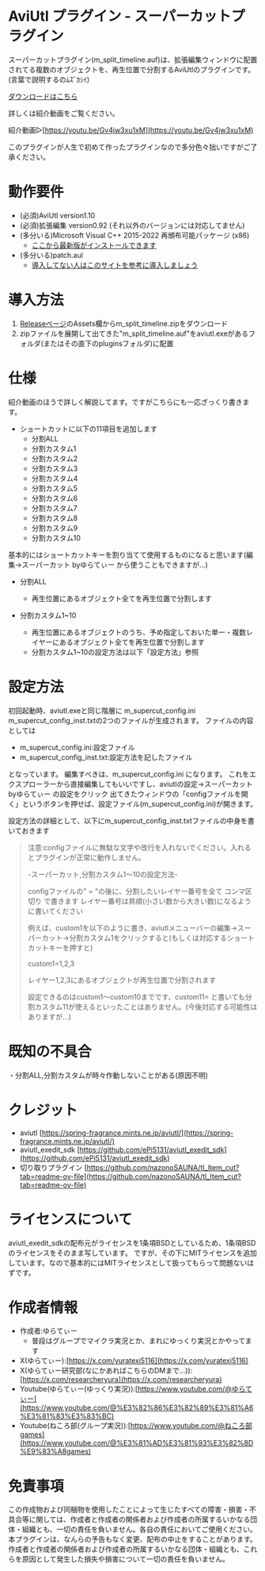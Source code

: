# AviUtl プラグイン - スーパーカットプラグイン
スーパーカットプラグイン(m_split_timeline.auf)は、拡張編集ウィンドウに配置されてる複数のオブジェクトを、再生位置で分割するAviUtlのプラグインです。(言葉で説明するのﾑｽﾞｶｼｲ)

[ダウンロードはこちら](https://github.com/yuratexi/aviutl_supercut/releases/latest)

詳しくは紹介動画をご覧ください。

紹介動画▷[https://youtu.be/Gv4jw3xu1xM](https://youtu.be/Gv4jw3xu1xM)

このプラグインが人生で初めて作ったプラグインなので多分色々拙いですがご了承ください。




# 動作要件
* (必須)AviUtl version1.10
* (必須)拡張編集 version0.92 (それ以外のバージョンには対応してません)
* (多分いる)Microsoft Visual C++ 2015-2022 再頒布可能パッケージ (x86)
  * [ここから最新版がインストールできます](https://learn.microsoft.com/ja-jp/cpp/windows/latest-supported-vc-redist?view=msvc-170)
* (多分いる)patch.aul
  * [導入してない人はこのサイトを参考に導入しましょう](https://scrapbox.io/nazosauna/patch.aul)

# 導入方法
1. [Releaseページ](https://github.com/yuratexi/aviutl_supercut/releases/latest)のAssets欄からm_split_timeline.zipをダウンロード
2. zipファイルを展開して出てきた"m_split_timeline.auf"をaviutl.exeがあるフォルダ(またはその直下のpluginsフォルダ)に配置

# 仕様
紹介動画のほうで詳しく解説してます。ですがこちらにも一応ざっくり書きます。

* ショートカットに以下の11項目を追加します
  * 分割ALL
  * 分割カスタム1
  * 分割カスタム2
  * 分割カスタム3
  * 分割カスタム4
  * 分割カスタム5
  * 分割カスタム6
  * 分割カスタム7
  * 分割カスタム8
  * 分割カスタム9
  * 分割カスタム10

基本的にはショートカットキーを割り当てて使用するものになると思います(編集→スーパーカット byゆらてぃー から使うこともできますが...)

* 分割ALL
  * 再生位置にあるオブジェクト全てを再生位置で分割します

* 分割カスタム1~10
  * 再生位置にあるオブジェクトのうち、予め指定しておいた単一・複数レイヤーにあるオブジェクト全てを再生位置で分割します
  * 分割カスタム1~10の設定方法は以下「設定方法」参照

# 設定方法
初回起動時、aviutl.exeと同じ階層に m_supercut_config.ini m_supercut_config_inst.txtの2つのファイルが生成されます。
ファイルの内容としては
* m_supercut_config.ini:設定ファイル
* m_supercut_config_inst.txt:設定方法を記したファイル

となっています。
編集すべきは、m_supercut_config.ini になります。
これをエクスプローラーから直接編集してもいいですし、aviutlの設定→スーパーカット byゆらてぃー の設定をクリック
出てきたウィンドウの「configファイルを開く」というボタンを押せば、設定ファイル(m_supercut_config.ini)が開きます。

設定方法の詳細として、以下にm_supercut_config_inst.txtファイルの中身を書いておきます  

  
>注意:configファイルに無駄な文字や改行を入れないでください。入れるとプラグインが正常に動作しません。
>
>
>-スーパーカット,分割カスタム1～10の設定方法-
>
>configファイルの" = "の後に、分割したいレイヤー番号を全て コンマ区切り で書きます
>レイヤー番号は昇順(小さい数から大きい数)になるように書いてください
>
>
>例えば、custom1を以下のように書き、aviutlメニューバーの編集→スーパーカット→分割カスタム1をクリックすると(もしくは対応するショートカットキーを押すと)
>
>custom1=1,2,3
>
>レイヤー1,2,3にあるオブジェクトが再生位置で分割されます
>
>
>設定できるのはcustom1～custom10までです、custom11= と書いても分割カスタム11が使えるといったことはありません。(今後対応する可能性はありますが...)

# 既知の不具合
・分割ALL,分割カスタムが時々作動しないことがある(原因不明)

# クレジット
* aviutl [https://spring-fragrance.mints.ne.jp/aviutl/](https://spring-fragrance.mints.ne.jp/aviutl/)
* aviutl_exedit_sdk [https://github.com/ePi5131/aviutl_exedit_sdk](https://github.com/ePi5131/aviutl_exedit_sdk)
* 切り取りプラグイン [https://github.com/nazonoSAUNA/tl_Item_cut?tab=readme-ov-file](https://github.com/nazonoSAUNA/tl_Item_cut?tab=readme-ov-file)

# ライセンスについて
aviutl_exedit_sdkの配布元がライセンスを1条項BSDとしているため、1条項BSDのライセンスをそのまま写しています。
ですが、その下にMITライセンスを追加しています。なので基本的にはMITライセンスとして扱ってもらって問題ないはずです。

# 作成者情報
* 作成者:ゆらてぃー
  * 普段はグループでマイクラ実況とか、まれにゆっくり実況とかやってます
* X(ゆらてぃー):[https://x.com/yuratexi5116](https://x.com/yuratexi5116)
* X(ゆらてぃー研究部(なにかあればこちらのDMまで...)):[https://x.com/researcheryura](https://x.com/researcheryura)
* Youtube(ゆらてぃー(ゆっくり実況)):[https://www.youtube.com/@ゆらてぃー](https://www.youtube.com/@%E3%82%86%E3%82%89%E3%81%A6%E3%81%83%E3%83%BC)
* Youtube(ねころ部(グループ実況)):[https://www.youtube.com/@ねころ部games](https://www.youtube.com/@%E3%81%AD%E3%81%93%E3%82%8D%E9%83%A8games)

# 免責事項
この作成物および同梱物を使用したことによって生じたすべての障害・損害・不具合等に関しては、作成者と作成者の関係者および作成者の所属するいかなる団体・組織とも、一切の責任を負いません。各自の責任においてご使用ください。  
本プラグインは、なんらの予告もなく変更、配布の中止をすることがあります。作成者と作成者の関係者および作成者の所属するいかなる団体・組織とも、これらを原因として発生した損失や損害について一切の責任を負いません。
